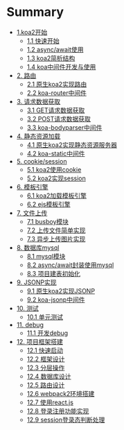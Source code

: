 # Summary

* [1.koa2开始]()
    * [1.1 快速开始](note/start/quick.md)
    * [1.2 async/await使用](note/start/async.md)
    * [1.3 koa2简析结构](note/start/info.md)
    * [1.4 koa中间件开发与使用](note/start/middleware.md)
* [2. 路由]()
    * [2.1 原生koa2实现路由](note/route/simple.md)
    * [2.2 koa-router中间件](note/route/koa-router.md)
* [3. 请求数据获取]()
    * [3.1 GET请求数据获取](note/request/get.md)
    * [3.2 POST请求数据获取](note/request/post.md)
    * [3.3 koa-bodyparser中间件](note/request/post-use-middleware.md)
* [4. 静态资源加载]()
    * [4.1 原生koa2实现静态资源服务器](note/static/server.md)
    * [4.2 koa-static中间件](note/static/middleware.md)
* [5. cookie/session]()
    * [5.1 koa2使用cookie](note/cookie/info.md)
    * [5.2 koa2实现session](note/session/info.md)
* [6. 模板引擎]()
    * [6.1 koa2加载模板引擎](note/template/add.md)
    * [6.2 ejs模板引擎](note/template/ejs.md)
* [7. 文件上传]()
    * [7.1 busboy模块](note/upload/busboy.md)
    * [7.2 上传文件简单实现](note/upload/simple.md)
    * [7.3 异步上传图片实现](note/upload/pic-async.md)
* [8. 数据库mysql]()
    * [8.1 mysql模块](note/mysql/info.md)    
    * [8.2 async/await封装使用mysql](note/mysql/async.md)
    * [8.3 项目建表初始化](note/mysql/init.md)
* [9. JSONP实现]()
    * [9.1 原生koa2实现JSONP](note/jsonp/info.md)
    * [9.2 koa-jsonp中间件](note/jsonp/koa-jsonp.md)
* [10. 测试]()
    * [10.1 单元测试](note/test/unit.md)
* [11. debug]()
    * [11.1 开发debug](note/debug/info.md)
* [12. 项目框架搭建]()
    * [12.1 快速启动](note/project/start.md)
    * [12.2 框架设计](note/project/framework.md)
    * [12.3 分层操作](note/project/layer.md)
    * [12.4 数据库设计](note/project/sql.md)
    * [12.5 路由设计](note/project/route.md)
    * [12.6 webpack2环境搭建](note/project/webpack2.md)
    * [12.7 使用react.js](note/project/react.md)
    * [12.8 登录注册功能实现](note/project/sign.md)
    * [12.9 session登录态判断处理](note/project/session.md) 


